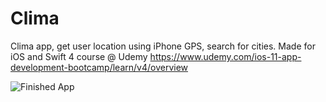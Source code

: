 # Clima

Clima app, get user location using iPhone GPS, search for cities.  Made for iOS and Swift 4 course @ Udemy
https://www.udemy.com/ios-11-app-development-bootcamp/learn/v4/overview

![Finished App](https://github.com/londonappbrewery/Images/blob/master/Clima.gif)


